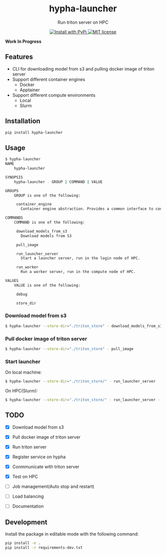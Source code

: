 <div align="center">
<h1> hypha-launcher </h1>

<p> Run triton server on HPC </p>

<p>
  <a href="https://pypi.org/project/hypha-launcher/">
    <img src="https://img.shields.io/pypi/v/hypha-launcher.svg" alt="Install with PyPi" />
  </a>
  <a href="https://github.com/aicell-lab/hypha-launcher/blob/master/LICENSE">
    <img src="https://img.shields.io/github/license/aicell-lab/hypha-launcher" alt="MIT license" />
  </a>
</p>
</div>

**Work In Progress**

## Features

+ CLI for downloading model from s3 and pulling docker image of triton server
+ Support different container engines
  - Docker
  - Apptainer
+ Support different compute environments
  - Local
  - Slurm

## Installation

```bash
pip install hypha-launcher
```

## Usage

```bash
$ hypha-launcher
NAME
    hypha-launcher

SYNOPSIS
    hypha-launcher - GROUP | COMMAND | VALUE

GROUPS
    GROUP is one of the following:

     container_engine
       Container engine abstraction. Provides a common interface to container engines, such as docker, apptainer, podman, etc.

COMMANDS
    COMMAND is one of the following:

     download_models_from_s3
       Download models from S3

     pull_image

     run_launcher_server
       Start a launcher server, run in the login node of HPC.

     run_worker
       Run a worker server, run in the compute node of HPC.

VALUES
    VALUE is one of the following:

     debug

     store_dir
```

### Download model from s3

```bash
$ hypha-launcher --store-dir="./triton_store" - download_models_from_s3 bioengine-model-runner.* --n_parallel=5
```

### Pull docker image of triton server

```bash
$ hypha-launcher --store-dir="./triton_store" - pull_image
```

### Start launcher

On local machine:

```bash
$ hypha-launcher --store-dir="./triton_store/" - run_launcher_server 
```

On HPC(Slurm):

```bash
$ hypha-launcher --store-dir="./triton_store/" - run_launcher_server --slurm-settings='{"account": "your-account", "gpus_per_node": "V100:1", "time": "01:00:00"}'
```

## TODO

* [x] Download model from s3
* [x] Pull docker image of triton server
* [x] Run triton server
* [x] Register service on hypha
* [x] Conmmunicate with triton server
* [x] Test on HPC
* [ ] Job management(Auto stop and restart)
* [ ] Load balancing
* [ ] Documentation


## Development
Install the package in editable mode with the following command:

```bash
pip install -e .
pip install -r requirements-dev.txt
```

